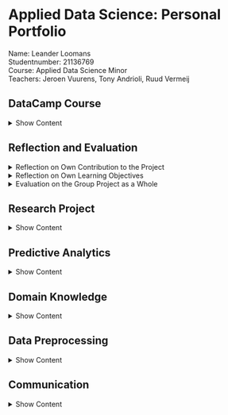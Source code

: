 # Applied Data Science: Personal Portfolio
Name: Leander Loomans <br />
Studentnumber: 21136769 <br />
Course: Applied Data Science Minor <br />
Teachers: Jeroen Vuurens, Tony Andrioli, Ruud Vermeij <br />


## DataCamp Course

<details><summary>Show Content</summary>

Overall, the DataCamp courses proved to be very useful. They accompanied the lectures by Jeroen and Tony nicely, and provided a way to bring into practice what you were taught, even if your project was not yet ready for writing code. Then, when the project entered the coding phase, it felt as if I had a head start, because I had already fooled around with lots of the machine learning functions. I have completed 100% of the courses, as can be seen below.

<details><summary>DataCamp Completion</summary>
  
![Image 1](https://github.com/LeanderLoomans/AppliedDataScience_PersonalPortfolio/blob/main/images/DataCamp0.png)
  
![Image 2](https://github.com/LeanderLoomans/AppliedDataScience_PersonalPortfolio/blob/main/images/DataCamp1.png)
  
</details>

It should be noted that I was familliar with Python before starting this minor, as it was taught during one of the classes in the first year of my major Software Engineering.

</details>
  
## Reflection and Evaluation

<details><summary>Reflection on Own Contribution to the Project</summary>

#### Situation
At the beginning of the minor, I chose to be part of the Dialogue team, along with 5 other students. I chose this project, because the detection of social interaction seemed like an incredibly interesting and versatile subject, that could also be deployed in many other situations than just in the context of the Smart Teddy project. I never regretted my decision for a second, also because I had a great group to work with. I thought the lectures by Jeroen and Tony were very useful and always relevant to our current objectives in the project. We used Scrum with two week sprints and daily stand-ups to guide our process to the right direction, which was always a nice support to have. 

#### Task
The first few weeks we divided ourselves into groups with different objectives. Me and Olaf had to get familiar with machine learning algorithms and the processing of sound in a way that a model could learn information from it. These first step laid a great base for the rest of our work. I ended up becoming the ‘expert’ on the dataprocessing aspect of the project, but cooperated a lot with Olaf on this. Vice versa, his specialty was configuring our neural networks, but while cooperating I got to give a lot of input there as well. At the end of the project, the whole group became more focussed on the research paper, so that also became my main focus. 

#### Action
For the dataset provision for the neural networks, I started by looking for existing datasets. The way I researched this, besides just searching on Google and Kaggle, was to look into the research that described similar projects to our own, and see what datasets they used. Next, I had to process this data into something that the network could easily understand. This was initially spectrograms, but later I decided to try using MFCCs instead. This made our accuracy score jump up quite a bit, around 10%, so we were all very happy with that decision. 
At one point we also switched from using generated images to using the raw MFCC data, following critical questions during one of the external presentations. We used images because we had initially misunderstood what Jeroen and Tony tried to explain to us, and I had had my doubts about this ‘back and forth’ translating of the data, but didn’t share this with the group because we did get promising results from the networks. I later regretted not sharing my thoughts, because then we might have gotten better results earlier.

#### Result
The results of my work are Jupyter Notebooks which generate datasets from audio, to train our two neural networks with and to test our final product on. I am pleased with these generator-algorithms. They are written to be very flexible and can be adjusted to produce different kinds of datasets, often by adjusting just a couple of global variables or changing out a single line of code. I also optimized my dataset generators to be as fast as I could get them. An example of this is The [Speaker Combi Generator](https://github.com/LeanderLoomans/AppliedDataScience_PersonalPortfolio/blob/main/code/SpeakerCombiGeneratorEnhanced.ipynb), which first took hours to run, and after optimization only took seconds. This enabled us to switch back and forth rapidly between generating and training, allowing us to make quick adjustments and learn about what worked and what didn’t. I tried to put in comments to clarify the inner workings for the others, but I could definitely have documented my code better, so that’s something I want to improve in the future.

#### Reflection
I think I was able to provide a valuable contribution to my team. Overall, I was very active in the devising and discussing of ideas, making plans, dividing tasks and working on our results. As mentioned above, there are some things I would like to improve myself in. If I have doubts, I shouldn’t keep them for myself. Also, I should keep others more informed of my work. I think my team always knew what I was working on, in part thanks to the scrum board. But I doubt anyone else can describe in detail how the dataset generators work. On the other hand, software engineering wasn’t really part of the learning objectives of this minor anyway. Something I think I did do well, was providing a positive mental attitude in the group. I always actively tried to keep the mood up and diffusing tense situations with a joke. I was always able to get the rest to go along with it, so we ended up having a great time during this minor.
  
</details>

<details><summary>Reflection on Own Learning Objectives</summary>
  
#### Situation
What I wanted out of this minor, primarily, was to learn how to make predictive models. I had no prior knowledge or experience with machine learning, and hardly any experience with data science as a whole. The only experience I had was plotting some graphs in python in my first year of Software Engineering. However, I was aware of the possibilities of machine learning. I had seen what is possible on the news and on the internet, and I liked that so much that I wanted to be able to do all those awesome things for myself. 

#### Task
At the beginning of the minor I set some goals for myself. I made a list of what I wanted to learn over the course of this minor. First of all, I wanted to learn how to create functioning machine learning models. Second, I wanted to learn how to select and process data for these models to train on. Third, I wanted to gain experience in performing a good research and writing a paper. Fourth and finally, I wanted to gain experience in working for a project that was bigger than my study. 

#### Action
The way I wanted to achieve my first and second learning objectives, was by taking tasks upon myself that involved me in writing code. I did this by assigning my name to those tasks on the scrum board. My third learning objective, I worked on by studying lots of other research that was about similar projects to our own. This, together with the workshop by Tony and feedback from him and Jeroen, taught me a lot. For my fourth learning objective I tried my best to be proactive during the meetings with Hani, our problem owner. I often proposed to my team to prepare together for the meeting by writing down all the questions that we had, and topics that we wanted to discuss with him. This helped us a lot in the way we presented our selves from a professional point of view.

#### Result
I created a couple of machine learning models myself: in the first few weeks I made a model that was able to, to a certain degree, predict which character said a quote in South Park. Later, during the hackathon, I created a random forest classifier which had the best results of our group, and would have been the second best of the whole class if I had gotten around to using the right dataset to test on. Furthermore, I even have a good grasp of how neural networks function and how to create/tweak them, from working together with Olaf on our convolutional neural networks. For my last learning objective, at the time of writing this evaluation we haven’t given our final presentation for Hani yet so I have no feedback from him as result. However, the result that I do have is that I experienced how motivating it is to work on something bigger than yourself. Because of that motivation, I pushed myself to perform better than just aiming for a passing grade, because our project actually matters. This was a very nice feeling to have while working on the project. 

#### Reflection
Having improved in all my learning objectives, I feel very good about my progress in this project. Not only did I learn new skills about the set objectives, there were also fields I gained knowledge in that I could not have foreseen, like how audiodata is stored or what an MFCC is and how they are made, which I am very pleased with. Now that I know how much more there is to learn, I really want to continue improving myself in the field of machine learning after this minor.

</details>

<details><summary>Evaluation on the Group Project as a Whole</summary>
  
temp
  
</details>

## Research Project

<details><summary>Show Content</summary>
  
### Task Definition
I was part of Team Dialogue during this minor. Team Dialogue is part of Smart Teddy, an innovative project of The Hague University of Applied Sciences. Its goal is to apply data science to improve the quality of life of dementia patients, by enabling them to stay in their own homes for longer. The Smart Teddy is equipped with sensors, among others a microphone, to monitor the patient and their condition. Algorithms will analyze the gathered data and send the results to a dashboard, where a healthcare professional can easily make an estimation of many patients’ conditions efficiently, reducing the pressure of the volunteers and the care system. When implemented correctly, all this will enable the dementia patients to live at home for longer, thus improving their quality of life. The subjects that will be monitored include presence of emotion, eating patterns and social interaction. Team Dialogue was tasked to find a solution for the latter. Specifically, our group tried to analyze audio signals to try and detect the presence of conversations. Together we formulated our assignment into one research question: "How can data science techniques detect if there is a conversation between at least two people by analyzing audio files?"

### Evaluation
On the whole, I believe that our group did very well. None of us had much (if any) experience with machine learning, and some of us had never even coded a program. I do wish, however, that I could restart the project with my current knowledge. I feel like I could do so much more now, and work so much faster than we did in the first weeks of the project. I also still have many ideas I would have liked to try, to further improve upon what we have. Improvements such as: changing the way we load data into the model, so that we can train on much bigger datasets. Or adding a third model to our final product, that can filter out noise from radio, tv or other sources that can be mistaken for speech. We could have improved our two existing models (detecting speech and comparing speakers) further, for example by adding more unique speakers to avoid overfitting on certain voices. I would have also liked to put more work into the combination of the models. Right now, the output is a percentage of speech present (by the first model) and how often the speaker changes (by the second model). But the second model can hypothetically also be used to give an estimation of how many unique speakers are in the audio, just by writing smarter code that compares more audio fragments than just two consecutive ones. Sadly though, there just wasn’t enough time. The fact that the best ideas came later in the project only shows that I learned so much, that I made a huge improvement over the course of this minor and that I learned many new skills, so I’m certainly happy with that.

### Conclusions
The results we ultimately got on both our models are actually very impressive, especially for a group of first time data scientists. The first model (detecting speech in one MFCC) got an accuracy of 0.89, and the second model (detecting if two MFCCs are the same or different speakers) got an accuracy of 0.94. Both datasets were balanced 50/50 between <i>true</i> and <i>false</i> samples, so those scores really do mean that the models work. The chance of getting those scores with blind guesses is less than 0.000000000000013%. The confusion matrices for both models are shown below. 
  
<details><summary>Confusion Matrices</summary>
  
![Image 3](https://github.com/LeanderLoomans/AppliedDataScience_PersonalPortfolio/blob/main/images/confusion_matrix_voice_detection.png)
  
![Image 4](https://github.com/LeanderLoomans/AppliedDataScience_PersonalPortfolio/blob/main/images/confusion_matrix_voice_comparison.png)
  
</details>

When the two models are combined into the final product, the accuracies for the first and the second model are 0.88 and 0.85 respectively. With these results, we can give an answer to our research question, "How can data science techniques detect if there is a conversation between at least two people by analyzing audio files?". We got our results by training two CNNs, using one MFCC per 0.5 second of audio as input. For the final product, the audio to be analyzed is first split into 0.5 second fragments. Then, each fragment is converted to an MFCC. These are given to the first model to determine if there is speech present. If yes, it is passed on to the next model and compared to the previous MFCC. The second model then decides if the two MFCCs are by the same or a different speaker. This way the program will always work, no matter how many speakers there are, since it was never trained on a specific amount if unique speakers. With the outputs from the two models, the chances of a conversation present can be estimated.

  
### Planning
At the beginning of the minor, we decided to use SCRUM for our planning. A sprint lasted 2 weeks, with daily stand-ups and a retrospective at the end. We put our planning on a scrum board on Taiga at the beginning of each sprint. This was done by the scrum master. We decided that everyone had to have some experience with planning, so each week someone else got to play the role of scrum master. It was my turn during the second sprint. I added the user stories to the scrum board and to each user story, a certain amount of points were assigned based on the amount of time it would take to complete. This allowed us to view our progress in the burn chart at the top of the board, and compare it to the ‘ideal completion rate’ baseline. Finally, the user stories were divided up into individual tasks that could be assigned to the group members. Everyone was responsible to keep their own tasks up to date, so that the rest of the group knew what everyone else was doing and what their progress status was. How the scrum board looked at the end of the sprint can be seen in the figures below.
  
<details><summary>Scrum Board Sprint 2</summary>

Example of the scrum board of sprint 2
![Image 5](https://github.com/LeanderLoomans/AppliedDataScience_PersonalPortfolio/blob/main/images/Scrumboard.png)
  
Example of an unfolded user story
![Image 6](https://github.com/LeanderLoomans/AppliedDataScience_PersonalPortfolio/blob/main/images/Scrumboard_Userstory.png)
  
</details>
  
</details>

## Predictive Analytics

<details><summary>Show Content</summary>

### Selecting a Model

### Configuring a Model

### Training a Model

### Evaluating a Model

### Visualizing the Outcome of a Model

</details>
  
## Domain Knowledge

<details><summary>Show Content</summary>

### Introduction of the Subject Field

### Literature Research

### Explanation of Terminology, Jargon and Definitions

</details>

## Data Preprocessing

<details><summary>Show Content</summary>

### Data Exploration
I found the three datasets that we ended up using by either searching on Google and Kaggle using keywords like ‘speech recognition’, ‘home environment’ or ‘voice activity’, or by following references to datasets in other research, similar to ours. In the case of AVA and CHIME-Home, the datasets were documented in their own papers. I used this to base my informative summaries on, which were used in our own research paper. These summaries are highlighted in the excerpt from our paper below. <br />

<details><summary>Data Summaries in Paper</summary>
  
![Image 7](https://github.com/LeanderLoomans/AppliedDataScience_PersonalPortfolio/blob/main/images/DataInfo.png)
  
</details>

The LibriSpeech dataset, we needed analyze ourselves. For the script that generates datasets for the second model, it was important that the code never tries to exceed the number of speakers or the amount of files that a speaker has. For this purpose, I made the following visualization. <br />
  
<details><summary>Data Visualization LibriSpeech</summary>
  
![Image 7](https://github.com/LeanderLoomans/AppliedDataScience_PersonalPortfolio/blob/main/images/Distribution_LibriSpeech.png)
  
</details>

### Data Cleansing
For creating the testing audio for our final product, we needed speaker audio with the speaker ID as label, mixed with non-speaker audio of a household environment. The most suitable dataset we could find was called 'CHIME-Home', which contained speech and non-speech audio fragments. However, we could not use the speech fragments, since they were not labeled with who was speaking (only if it was an adult male, adult female or child) and there was not enough variation in the speech. I then decided to use the LibriSpeech dataset (which we had already found) for speech audio, and only use the non-speech audio from CHIME-Home. This meant I had to filter out all files containing speech from the dataset, which turned out to be more difficult than expected: instead of having been sorted into folders by label, or containing the label in the filename, each file has a unique string of numbers, for which the corresponding labels were described in a CSV file (one CSV per audiofragment!). So, in order to clean this dataset, I had to write a custom python script that read every audio file, opened the corresponding CSV file, read the label inside it and copy the audiofile to a corresponding labeled folder. This resulted in a folder with only audiofiles containing environmental noises and no speech, which was exactly what we needed. To verify that the data we separated was the correct audio, besides listening to the audio, I checked if the ratio between voice and non-voice audio corresponded with the ratio of labels described in the CHIME-Home documentation, which it did.

[The script can be found here](https://github.com/LeanderLoomans/AppliedDataScience_PersonalPortfolio/blob/main/code/Chime-Home%20Dataset%20Separator.ipynb)

### Data Preparation
The dataset for our second model has to predict whether two speech audio fragments are by the same speaker or by a different speaker. I wrote a script that generates a custom dataset based on the LibriSpeech dataset. The audio files from this set are all in one folder, and have the speaker ID in the filename. The script first allows the user to set two parameters: the amount of different speakers you want to include in the dataset (with a maximum of 251, which is the amount of speaker IDs in the dataset), and how many combinations you want to generate for each speaker. For example, when this is set to 10 combinations, the script will generate 10 combination samples where one speaker is paired with themselves, plus 10 combinations where the speaker is paired with random samples by 10 other speakers. The script separates the audio into 0.5 second fragments: the interval we chose for the model to analyze. This audio fragment is resampled to 44.1kHz to ensure homogeneity over all audio used. It then creates an MFCC of 40x44 for each audio fragment. The script also keeps track of what the labels should be: <i>true</i> for combinations from the same speaker and <i>false</i> for combinations by different speakers. The output is three .npy files: a list of MFCCs by the first audio fragment of the combinations, the MFCCs of the second fragment in the combination, and a list of all corresponding labels. 

[The script can be found here](https://github.com/LeanderLoomans/AppliedDataScience_PersonalPortfolio/blob/main/code/SpeakerCombiGeneratorEnhanced.ipynb)

### Data Explanation
For our research paper, we needed to describe all of the datasets that our models use: AVA-Speech, CHIME-Home and LibriSpeech. I wrote these sections in the ‘Dataset’ and ‘Testing Datasets’ subsections in Methods. These bullet point descriptions (and TABLE I) serve as a quick overview for readers to see what we look for in a dataset for this project, as well as ensuring that, should our research be repeated, the same datasets are used in the same composition we did.


### Data Visualization
A good eample of data visualization is a script I wrote about the AVA-Speech dataset. The code uses the same methods to create MFCCs per 0.5 second of resampled audio, as was used in every code to make the datasets. A random MFCC is visualized, along with a generated pie-chart showing the ratios between labels: ‘NO_SPEECH, CLEAN_SPEECH, SPEECH_WITH_NOISE, SPEECH_WITH_MUSIC’. These visualizations proved to be very useful for verification that the process went right, balancing the datasets in our favour, and to tailor the first layer of each of the networks to accept the input shape (40x44) without error.

[The script can be found here](https://github.com/LeanderLoomans/AppliedDataScience_PersonalPortfolio/blob/main/code/DataVisualisation.ipynb)

</details>

## Communication

<details><summary>Show Content</summary>

### Presentations
I prepared and presented for internal presentations on 20/09/2021, 11/10/2021 and 22/11/2021. This was always together with one other group member, except for the first presentation, which we did with the whole group. I also helped prepare and give the external presentation on 08/10/2021.

### Writing Paper
I started contributing a bit later on the research paper than some of my other group members. There was a moment, a week before Christmas, where we decided to stop trying to improve our product and we all should focus on the paper. Up until then I had only weighed in on the decision making. When I started writing, there was already a clearly defined structure for the document. However, once I did start writing, I wrote a lot of the text in the final version. I wrote the <i>Dataset</i>, <i>Testing Dataset</i>, <i>Data Preparation</i> and <i>Neural Networks</i> sections in <i>Methods</i>. I also wrote the second paragraph of <i>Results</i>, and the last three paragraphs of <i>Recommendation</i>. This comes down to 975 words, which is 23% of the total of 4212 words. This is more than the 1/6 average, since everyone from Team Dialogue participated in writing the paper. <br />
Besides writing, I also gave detailed feedback to all other sections in the paper multiple times, and often joined in on discussions and decision making moments countless other times. In conclusion, I contributed above average to the final version of the paper. However, since some of my group members had started on the paper structure way before the rest joined, they have spent more time on it than I have in total.

[The entire paper can be found here](https://github.com/LeanderLoomans/AppliedDataScience_PersonalPortfolio/blob/main/docs/AppliedDataScience_Paper_V1.pdf)

</details>
